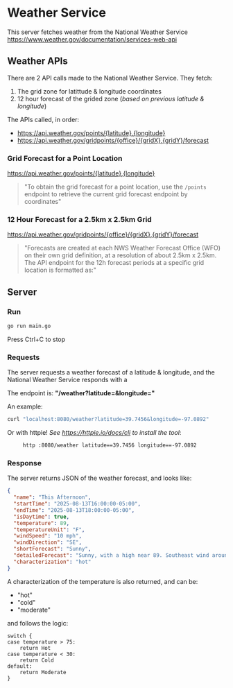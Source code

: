 # Weather Service

This server fetches weather from the National Weather Service
https://www.weather.gov/documentation/services-web-api

## Weather APIs

There are 2 API calls made to the National Weather Service. They fetch:
1. The grid zone for latittude & longitude coordinates
2. 12 hour forecast of the grided zone (*based on previous latitude & longitude*)

The APIs called, in order:
+ https://api.weather.gov/points/{latitude},{longitude}
+ https://api.weather.gov/gridpoints/{office}/{gridX},{gridY}/forecast

### Grid Forecast for a Point Location
https://api.weather.gov/points/{latitude},{longitude}

> "To obtain the grid forecast for a point location, use the `/points` endpoint
to retrieve the current grid forecast endpoint by coordinates"

### 12 Hour Forecast for a 2.5km x 2.5km Grid
https://api.weather.gov/gridpoints/{office}/{gridX},{gridY}/forecast

> "Forecasts are created at each NWS Weather Forecast Office (WFO) on their own
grid definition, at a resolution of about 2.5km x 2.5km. The API endpoint for
the 12h forecast periods at a specific grid location is formatted as:"

## Server

### Run

```bash
go run main.go
```

Press Ctrl+C to stop

### Requests

The server requests a weather forecast of a latitude & longitude, and the
National Weather Service responds with a

The endpoint is: **"/weather?latitude=&longitude="**

An example:
```bash
curl "localhost:8080/weather?latitude=39.7456&longitude=-97.0892"
```

Or with httpie!
*See https://httpie.io/docs/cli to install the tool*:
```bash
	 http :8080/weather latitude==39.7456 longitude==-97.0892
```

### Response

The server returns JSON of the weather forecast, and looks like:
```json
{
  "name": "This Afternoon",
  "startTime": "2025-08-13T16:00:00-05:00",
  "endTime": "2025-08-13T18:00:00-05:00",
  "isDaytime": true,
  "temperature": 89,
  "temperatureUnit": "F",
  "windSpeed": "10 mph",
  "windDirection": "SE",
  "shortForecast": "Sunny",
  "detailedForecast": "Sunny, with a high near 89. Southeast wind around 10 mph.",
  "characterization": "hot"
}
```
A characterization of the temperature is also returned, and can be:
+ "hot"
+ "cold"
+ "moderate"

and follows the logic:
```golang
switch {
case temperature > 75:
	return Hot
case temperature < 30:
	return Cold
default:
	return Moderate
}
```
